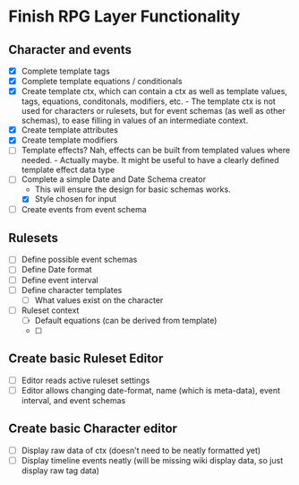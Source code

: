 # Finish RPG Layer Functionality

## Character and events
- [x] Complete template tags
- [x] Complete template equations / conditionals
- [x] Create template ctx, which can contain a ctx as well as template values, tags, equations, conditonals, modifiers, etc.
            - The template ctx is not used for characters or rulesets, but for event schemas (as well as other schemas), to ease filling in values of an intermediate context.
- [x] Create template attributes
- [x] Create template modifiers
- [ ] Template effects? Nah, effects can be built from templated values where needed.
            - Actually maybe. It might be useful to have a clearly defined template effect data type
- [ ] Complete a simple Date and Date Schema creator
    - This will ensure the design for basic schemas works.
    - [x] Style chosen for input
- [ ] Create events from event schema

## Rulesets
- [ ] Define possible event schemas
- [ ] Define Date format
- [ ] Define event interval
- [ ] Define character templates
    - [ ] What values exist on the character
- [ ] Ruleset context
    - [ ] Default equations (can be derived from template)
    - [ ] 

## Create basic Ruleset Editor
- [ ] Editor reads active ruleset settings
- [ ] Editor allows changing date-format, name (which is meta-data), event interval, and event schemas

## Create basic Character editor
- [ ] Display raw data of ctx (doesn't need to be neatly formatted yet)
- [ ] Display timeline events neatly (will be missing wiki display data, so just display raw tag data)
